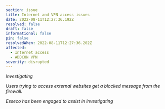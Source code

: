 ```yaml
---
section: issue
title: Internet and VPN access issues
date: 2022-08-11T12:27:36.192Z
resolved: false
draft: false
informational: false
pin: false
resolvedWhen: 2022-08-11T12:27:36.202Z
affected:
  - Internet access
  - ADDCON VPN
severity: disrupted
---
```

*Investigating*



*Users trying to access external websites get a blocked message from the firewall.*

*Esseco has been engaged to assist in investigating*